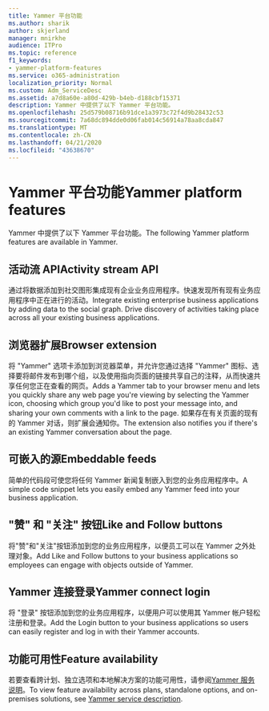 ```yaml
---
title: Yammer 平台功能
ms.author: sharik
author: skjerland
manager: mnirkhe
audience: ITPro
ms.topic: reference
f1_keywords:
- yammer-platform-features
ms.service: o365-administration
localization_priority: Normal
ms.custom: Adm_ServiceDesc
ms.assetid: a7d8a60e-a80d-429b-b4eb-d188cbf15371
description: Yammer 中提供了以下 Yammer 平台功能。
ms.openlocfilehash: 25d579b08716b91dce1a3973c72f4d9b28432c53
ms.sourcegitcommit: 7a68dc894dde0d06fab014c56914a78aa8cda847
ms.translationtype: MT
ms.contentlocale: zh-CN
ms.lasthandoff: 04/21/2020
ms.locfileid: "43638670"
---
```

# <a name="yammer-platform-features"></a><span data-ttu-id="8c455-103">Yammer 平台功能</span><span class="sxs-lookup"><span data-stu-id="8c455-103">Yammer platform features</span></span>

<span data-ttu-id="8c455-104">Yammer 中提供了以下 Yammer 平台功能。</span><span class="sxs-lookup"><span data-stu-id="8c455-104">The following Yammer platform features are available in Yammer.</span></span>
 
## <a name="activity-stream-api"></a><span data-ttu-id="8c455-105">活动流 API</span><span class="sxs-lookup"><span data-stu-id="8c455-105">Activity stream API</span></span>

<span data-ttu-id="8c455-p101">通过将数据添加到社交图形集成现有企业业务应用程序。快速发现所有现有业务应用程序中正在进行的活动。</span><span class="sxs-lookup"><span data-stu-id="8c455-p101">Integrate existing enterprise business applications by adding data to the social graph. Drive discovery of activities taking place across all your existing business applications.</span></span>
  
## <a name="browser-extension"></a><span data-ttu-id="8c455-108">浏览器扩展</span><span class="sxs-lookup"><span data-stu-id="8c455-108">Browser extension</span></span>

<span data-ttu-id="8c455-109">将 "Yammer" 选项卡添加到浏览器菜单，并允许您通过选择 "Yammer" 图标、选择要将邮件发布到哪个组，以及使用指向页面的链接共享自己的注释，从而快速共享任何您正在查看的网页。</span><span class="sxs-lookup"><span data-stu-id="8c455-109">Adds a Yammer tab to your browser menu and lets you quickly share any web page you're viewing by selecting the Yammer icon, choosing which group you'd like to post your message into, and sharing your own comments with a link to the page.</span></span> <span data-ttu-id="8c455-110">如果存在有关页面的现有的 Yammer 对话，则扩展会通知你。</span><span class="sxs-lookup"><span data-stu-id="8c455-110">The extension also notifies you if there's an existing Yammer conversation about the page.</span></span> 

## <a name="embeddable-feeds"></a><span data-ttu-id="8c455-111">可嵌入的源</span><span class="sxs-lookup"><span data-stu-id="8c455-111">Embeddable feeds</span></span>

<span data-ttu-id="8c455-112">简单的代码段可使您将任何 Yammer 新闻复制嵌入到您的业务应用程序中。</span><span class="sxs-lookup"><span data-stu-id="8c455-112">A simple code snippet lets you easily embed any Yammer feed into your business application.</span></span>
  
## <a name="like-and-follow-buttons"></a><span data-ttu-id="8c455-113">"赞" 和 "关注" 按钮</span><span class="sxs-lookup"><span data-stu-id="8c455-113">Like and Follow buttons</span></span>

<span data-ttu-id="8c455-114">将"赞"和"关注"按钮添加到您的业务应用程序，以便员工可以在 Yammer 之外处理对象。</span><span class="sxs-lookup"><span data-stu-id="8c455-114">Add Like and Follow buttons to your business applications so employees can engage with objects outside of Yammer.</span></span>
  
## <a name="yammer-connect-login"></a><span data-ttu-id="8c455-115">Yammer 连接登录</span><span class="sxs-lookup"><span data-stu-id="8c455-115">Yammer connect login</span></span>

<span data-ttu-id="8c455-116">将 "登录" 按钮添加到您的业务应用程序，以便用户可以使用其 Yammer 帐户轻松注册和登录。</span><span class="sxs-lookup"><span data-stu-id="8c455-116">Add the Login button to your business applications so users can easily register and log in with their Yammer accounts.</span></span>

## <a name="feature-availability"></a><span data-ttu-id="8c455-117">功能可用性</span><span class="sxs-lookup"><span data-stu-id="8c455-117">Feature availability</span></span>

<span data-ttu-id="8c455-118">若要查看跨计划、独立选项和本地解决方案的功能可用性，请参阅[Yammer 服务说明](yammer-service-description.md)。</span><span class="sxs-lookup"><span data-stu-id="8c455-118">To view feature availability across plans, standalone options, and on-premises solutions, see [Yammer service description](yammer-service-description.md).</span></span>
  

